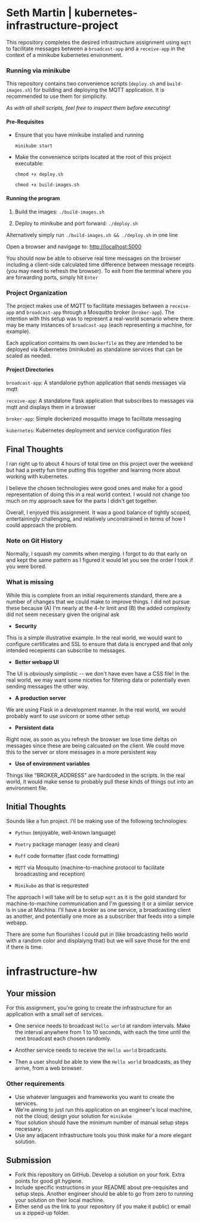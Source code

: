 # Seth Martin | kubernetes-infrastructure-project

This repository completes the desired infrastructure assignment using `mqtt` to facilitate messages between a `broadcast-app` and a `receive-app` in the context of a minikube kubernetes environment. 

### Running via minikube

This repository contains two convenience scripts (`deploy.sh` and `build-images.sh`) for building and deploying the MQTT application. It is recommended to use them for simplicity.

_As with all shell scripts, feel free to inspect them before executing!_ 

#### Pre-Requisites

- Ensure that you have minikube installed and running 

  `minikube start`

- Make the convenience scripts located at the root of this project executable:

  `chmod +x deploy.sh`
  
  `chmod +x build-images.sh`

#### Running the program

1. Build the images: `./build-images.sh`

2. Deploy to minikube and port forward: `./deploy.sh`

Alternatively simply run `./build-images.sh && ./deploy.sh` in one line

Open a browser and navigage to: [http://localhost:5000](http://localhost:5000)

You should now be able to observe real time messages on the browser including a client-side calculated time difference between message receipts (you may need to refresh the browser).
To exit from the terminal where you are forwarding ports, simply hit `Enter`

### Project Organization 

The project makes use of MQTT to facilitate messages between a `receive-app` and `broadcast-app` through a Mosquitto broker (`broker-app`). The intention with this setup was to represent a real-world scenario where there may be many instances of `broadcast-app` (each representing a machine, for example).

Each application contains its own `Dockerfile` as they are intended to be deployed via Kubernetes (minikube) as standalone services that can be scaled as needed.

#### Project Directories 

`broadcast-app`: A standalone python application that sends messages via mqtt 

`receive-app`: A standalone flask application that subscribes to messages via mqtt and displays them in a browser 

`broker-app`: Simple dockerized mosquitto image to facilitate messaging 

`kubernetes`: Kubernetes deployment and service configuration files 


## Final Thoughts

I ran right up to about 4 hours of total time on this project over the weekend but had a pretty fun time putting this together and learning more about working with kubernetes. 

I believe the chosen technologies were good ones and make for a good representation of doing this in a real world context. I would not change too much on my approach save for the parts I didn't get together.

Overall, I enjoyed this assignment. It was a good balance of tightly scoped, entertainingly challenging, and relatively unconstrained in terms of how I could approach the problem.

### Note on Git History

Normally, I squash my commits when merging. I forgot to do that early on and kept the same pattern as I figured it would let you see the order I took if you were bored.

### What is missing

While this is complete from an initial requirements standard, there are a number of changes that we could make to improve things. I did not pursue these because (A) I'm nearly at the 4-hr limit and (B) the added complexity did not seem necessary given the original ask

- **Security** 

This is a simple illustrative example. In the real world, we would want to configure certificates and SSL to ensure that data is encryped and that only intended recepients can subscribe to messages. 

- **Better webapp UI**

The UI is obviously simplistic -- we don't have even have a CSS file! In the real world, we may want some niceties for filtering data or potentially even sending messages the other way.

- **A production server**

We are using Flask in a development manner. In the real world, we would probably want to use uvicorn or some other setup

- **Persistent data**

Right now, as soon as you refresh the browser we lose time deltas on messages since these are being calcuated on the client. We could move this to the server or store messages in a more persistent way 

- **Use of environment variables**

Things like "BROKER_ADDRESS" are hardcoded in the scripts. In the real world, it would make sense to probably pull these kinds of things out into an environment file.


## Initial Thoughts

Sounds like a fun project. I'll be making use of the following technologies: 

- `Python` (enjoyable, well-known language)

- `Poetry` package manager (easy and clean)

- `Ruff` code formatter (fast code formatting)

- `MQTT` via Mosquito (machine-to-machine protocol to facilitate broadcasting and reception)

- `Minikube` as that is requrested 

The approach I will take will be to setup `mqtt` as it is the gold standard for machine-to-machine communication and I'm guessing it or a similar service is in use at Machina. 
I'll have a broker as one service, a broadcasting client as another, and potentially one more as a subscriber that feeds into a simple webapp. 

There are some fun flourishes I could put in (like broadcasting hello world with a random color and displaiyng that) but we will save those for the end if there is time. 

# infrastructure-hw

## Your mission

For this assignment, you're going to create the infrastructure for an application with a small set of services.

- One service needs to broadcast `Hello world` at random intervals. Make the interval anywhere from 1 to 10 seconds, with each the time until the next broadcast each chosen randomly.

- Another service needs to receive the `Hello world` broadcasts.

- Then a user should be able to view the `Hello world` broadcasts, as they arrive, from a web browser.

### Other requirements

- Use whatever languages and frameworks you want to create the services.
- We're aiming to just run this application on an engineer's local machine, not the cloud; design your solution for `minikube`
- Your solution should have the minimum number of manual setup steps necessary.
- Use any adjacent infrastructure tools you think make for a more elegant solution.

## Submission

- Fork this repository on GitHub. Develop a solution on your fork. Extra points for good git hygiene.
- Include specific instructions in your README about pre-requisites and setup steps. Another engineer should be able to go from zero to running your solution on their local machine.
- Either send us the link to your repository (if you make it public) or email us a zipped-up folder.
